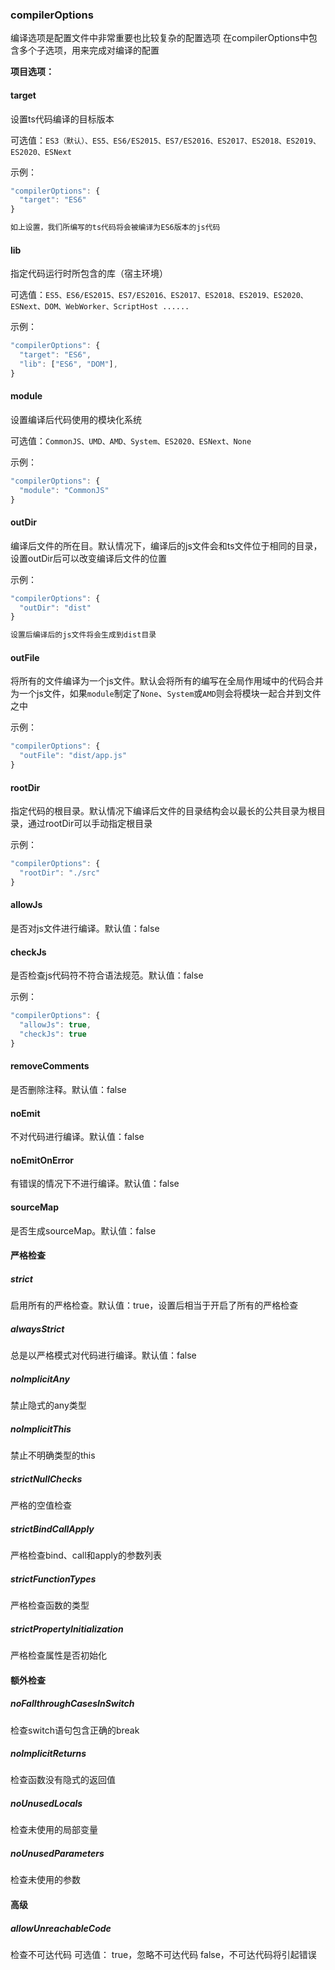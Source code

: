### compilerOptions
编译选项是配置文件中非常重要也比较复杂的配置选项
在compilerOptions中包含多个子选项，用来完成对编译的配置

**项目选项：**
#### target
设置ts代码编译的目标版本

可选值：`ES3（默认）、ES5、ES6/ES2015、ES7/ES2016、ES2017、ES2018、ES2019、ES2020、ESNext`

示例：
```ts
"compilerOptions": {
  "target": "ES6"
}

如上设置，我们所编写的ts代码将会被编译为ES6版本的js代码
```
#### lib
指定代码运行时所包含的库（宿主环境）

可选值：`ES5、ES6/ES2015、ES7/ES2016、ES2017、ES2018、ES2019、ES2020、ESNext、DOM、WebWorker、ScriptHost ......`

示例：
```ts
"compilerOptions": {
  "target": "ES6",
  "lib": ["ES6", "DOM"],
}
```
#### module
设置编译后代码使用的模块化系统

可选值：`CommonJS、UMD、AMD、System、ES2020、ESNext、None`

示例：
```ts
"compilerOptions": {
  "module": "CommonJS"
}
```
#### outDir
编译后文件的所在目。默认情况下，编译后的js文件会和ts文件位于相同的目录，设置outDir后可以改变编译后文件的位置

示例：
```ts
"compilerOptions": {
  "outDir": "dist"
}

设置后编译后的js文件将会生成到dist目录
```

#### outFile
将所有的文件编译为一个js文件。默认会将所有的编写在全局作用域中的代码合并为一个js文件，如果`module`制定了`None`、`System`或`AMD`则会将模块一起合并到文件之中

示例：
```ts
"compilerOptions": {
  "outFile": "dist/app.js"
}
```
#### rootDir
指定代码的根目录。默认情况下编译后文件的目录结构会以最长的公共目录为根目录，通过rootDir可以手动指定根目录

示例：
```ts
"compilerOptions": {
  "rootDir": "./src"
}
```
#### allowJs
是否对js文件进行编译。默认值：false
#### checkJs
是否检查js代码符不符合语法规范。默认值：false

示例：
```ts
"compilerOptions": {
  "allowJs": true,
  "checkJs": true
}
```
#### removeComments
是否删除注释。默认值：false
#### noEmit
不对代码进行编译。默认值：false
#### noEmitOnError
有错误的情况下不进行编译。默认值：false
#### sourceMap
是否生成sourceMap。默认值：false

#### 严格检查
##### strict
启用所有的严格检查。默认值：true，设置后相当于开启了所有的严格检查
##### alwaysStrict
总是以严格模式对代码进行编译。默认值：false
##### noImplicitAny
禁止隐式的any类型
##### noImplicitThis
禁止不明确类型的this
##### strictNullChecks
严格的空值检查
##### strictBindCallApply
严格检查bind、call和apply的参数列表
##### strictFunctionTypes
严格检查函数的类型
##### strictPropertyInitialization
严格检查属性是否初始化

#### 额外检查
##### noFallthroughCasesInSwitch
检查switch语句包含正确的break
##### noImplicitReturns
检查函数没有隐式的返回值
##### noUnusedLocals
检查未使用的局部变量
##### noUnusedParameters
检查未使用的参数

#### 高级
##### allowUnreachableCode
检查不可达代码
可选值：
true，忽略不可达代码
false，不可达代码将引起错误